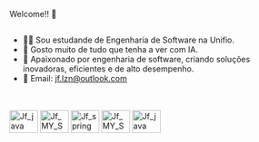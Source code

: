 Welcome!! 👋<br>

##

- 🧑‍💻 Sou estudande de Engenharia de Software na Unifio.
- 🤖 Gosto muito de tudo que tenha a ver com IA.
- 🧠 Apaixonado por engenharia de software, criando soluções inovadoras, eficientes e de alto desempenho.
- 🤝 Email: jf.lzn@outlook.com

<br>

   
<div style="display: inline_block"><br>

 
 <img align="center" alt="Jf_java" height="40" width="50" src="https://cdn.jsdelivr.net/gh/devicons/devicon/icons/java/java-original.svg" /> 
 <img align="center" alt="Jf_MY_SQL" height="40" width="50" src= "https://cdn.jsdelivr.net/gh/devicons/devicon/icons/python/python-original.svg" /> 
 <img align="center" alt="Jf_spring" height="40" width="50" src="https://cdn.jsdelivr.net/gh/devicons/devicon/icons/spring/spring-original.svg"  /> 
 <img align="center" alt="Jf_MY_SQL" height="40" width="50" src="https://cdn.jsdelivr.net/gh/devicons/devicon/icons/mysql/mysql-original-wordmark.svg" /> 
  <img align="center" alt="Jf_java" height="40" width="50" src="https://cdn.jsdelivr.net/gh/devicons/devicon/icons/azure/azure-original.svg" /> 
 





</div>

 ## 
